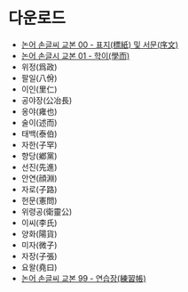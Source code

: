 # 다운로드

* [논어 손글씨 교본 00 - 표지(標紙) 및 서문(序文)](논어%20손글씨%20교본-00.pdf)
* [논어 손글시 교본 01 - 학이(學而)](논어%20손글씨%20교본-01-학이.pdf)
* 위정(爲政)
* 팔일(八佾)
* 이인(里仁)
* 공야장(公冶長)
* 옹야(雍也)
* 술이(述而)
* 태백(泰伯)
* 자한(子罕)
* 향당(鄕黨)
* 선진(先進)
* 안연(顔淵)
* 자로(子路)
* 헌문(憲問)
* 위령공(衛靈公)
* 이씨(李氏)
* 양화(陽貨)
* 미자(微子)
* 자장(子張)
* 요왈(堯曰)
* [논어 손글씨 교본 99 - 연습장(練習帳)](논어%20손글씨%20교본-99-연습장.pdf)
